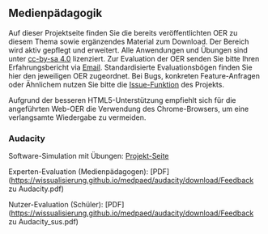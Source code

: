 ## Medienpädagogik

Auf dieser Projektseite finden Sie die bereits veröffentlichten OER zu diesem Thema sowie ergänzendes Material zum Download. Der Bereich wird aktiv gepflegt und erweitert. Alle Anwendungen und Übungen sind unter [cc-by-sa 4.0](https://creativecommons.org/licenses/by-sa/4.0/) lizenziert. Zur Evaluation der OER senden Sie bitte Ihren Erfahrungsbericht via [Email](mailto:sebastian.wolf.oer@outlook.de). Standardisierte Evaluationsbögen finden Sie hier den jeweiligen OER zugeordnet. Bei Bugs, konkreten Feature-Anfragen oder Ähnlichem nutzen Sie bitte die [Issue-Funktion](https://github.com/wissualisierung/sprechkunst/issues) des Projekts. 

Aufgrund der besseren HTML5-Unterstützung empfiehlt sich für die angeführten Web-OER die Verwendung des Chrome-Browsers, um eine verlangsamte Wiedergabe zu vermeiden.

### Audacity
Software-Simulation mit Übungen: [Projekt-Seite](https://wissualisierung.github.io/medpaed/audacity/)

Experten-Evaluation (Medienpädagogen): [PDF](https://wissualisierung.github.io/medpaed/audacity/download/Feedback zu Audacity.pdf)

Nutzer-Evaluation (Schüler): [PDF](https://wissualisierung.github.io/medpaed/audacity/download/Feedback zu Audacity_sus.pdf)
